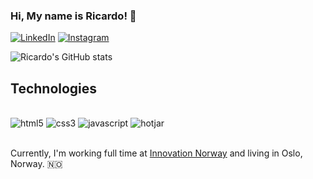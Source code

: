 

### Hi, My name is Ricardo! 👋

[![LinkedIn](https://img.shields.io/badge/LinkedIn-0077B5?style=for-the-badge&logo=linkedin&logoColor=white)](https://www.linkedin.com/in/rinun/)
[![Instagram](https://img.shields.io/badge/Instagram-E4405F?style=for-the-badge&logo=instagram&logoColor=white)](https://www.instagram.com/rinunes/)

![Ricardo's GitHub stats](https://github-readme-stats.vercel.app/api?username=verpenunes&show_icons=true&theme=dracula)

## Technologies

<div style="display: inline_block"><br/>
  <img alt="html5" src="https://img.shields.io/badge/HTML5-E34F26?style=for-the-badge&logo=html5&logoColor=white" />
  <img alt="css3" src="https://img.shields.io/badge/CSS3-1572B6?style=for-the-badge&logo=css3&logoColor=white" />
  <img alt="javascript" src="https://img.shields.io/badge/JavaScript-F7DF1E?style=for-the-badge&logo=javascript&logoColor=black" />
  <img alt="hotjar" src="https://img.shields.io/badge/hotjar-FD3A5C?style=for-the-badge&logo=hotjar&logoColor=white" />
</div><br/>

Currently, I'm working full time at          <a href="https://en.innovasjonnorge.no/">Innovation Norway</a> and living in Oslo, Norway. 🇳🇴
